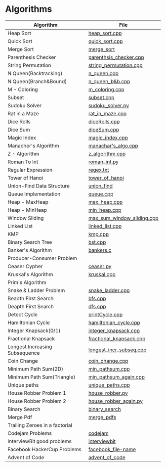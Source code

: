 # Algorithms


| Algorithm | File  |
| --------- | ----- |
| Heap Sort | [heap_sort.cpp](https://github.com/ithink20/Algorithms/blob/master/heap_sort.cpp) |
| Quick Sort | [quick_sort.cpp](https://github.com/ithink20/Algorithms/blob/master/quick_sort.cpp) |
| Merge Sort | [merge_sort](https://github.com/ithink20/Algorithms/blob/master/merge_sort.cpp) |
| Parenthesis Checker | [parenthsis_checker.cpp](https://github.com/ithink20/Algorithms/blob/master/parenthesis_checker.cpp) |
| String Permutation | [string_permutation.cpp](https://github.com/ithink20/Algorithms/blob/master/Backtracking/String_Permutation.cpp) |
| N Queen(Backtracking) | [n_queen.cpp](https://github.com/ithink20/Algorithms/blob/master/Backtracking/N_queen_problem.cpp) |
| N Queen(Branch&Bound) | [n_queen_b&b.cpp](https://github.com/ithink20/Algorithms/blob/master/Backtracking/N_queens(Branch%26Bound).cpp) |
| M - Coloring | [m_coloring.cpp](https://github.com/ithink20/Algorithms/blob/master/Backtracking/m_coloring.cpp) |
| Subset | [subset.cpp](https://github.com/ithink20/Algorithms/blob/master/Backtracking/subset.cpp) |
| Sudoku Solver | [sudoku_solver.py](https://github.com/ithink20/Algorithms/blob/master/Backtracking/sudoku_solver.py) |
| Rat in a Maze | [rat_in_maze.cpp](https://github.com/ithink20/Algorithms/blob/master/Backtracking/rat_in_maze.cpp) |
| Dice Rolls | [diceRolls.cpp](https://github.com/ithink20/Algorithms/blob/master/Backtracking/diceRolls.cpp) |
| Dice Sum | [diceSum.cpp](https://github.com/ithink20/Algorithms/blob/master/Backtracking/diceSum.cpp) |
| Magic Index | [magic_index.cpp](https://github.com/ithink20/Algorithms/blob/master/magic_index.cpp) |
| Manacher's Algorithm | [manachar's_algo.cpp](https://github.com/ithink20/Algorithms/blob/master/Manacher's%20Algorithm.cpp) |
| Z - Algorithm | [z_algorithm.cpp](https://github.com/ithink20/Algorithms/blob/master/Z-Algorithm.cpp) |
| Roman To Int | [roman_int.py](https://github.com/ithink20/Algorithms/blob/master/roman_to_int.py) |
| Regular Expression | [regex.txt](https://github.com/ithink20/Algorithms/blob/master/regex.txt) |
| Tower of Hanoi | [tower_of_hanoi](https://github.com/ithink20/Algorithms/blob/master/tower_of_hanoi.cpp) |
| Union-Find Data Structure | [union_find](https://github.com/ithink20/Algorithms/tree/master/Union-Find) |
| Queue Implementation | [queue.cpp](https://github.com/ithink20/Algorithms/blob/master/queue.cpp) |
| Heap - MaxHeap | [max_heap.cpp](https://github.com/ithink20/Algorithms/blob/master/max_heap.cpp) |
| Heap - MinHeap | [min_heap.cpp](https://github.com/ithink20/Algorithms/blob/master/min_heap.cpp) |
| Window Sliding | [max_sum_window_sliding.cpp](https://github.com/ithink20/Algorithms/blob/master/max_sum(window_sliding).cpp) |
| Linked List | [linked_list.cpp](https://github.com/ithink20/Algorithms/blob/master/creating_linkedlist.cpp) |
| KMP | [kmp.cpp](https://github.com/ithink20/Algorithms/blob/master/KMP.cpp) |
| Binary Search Tree | [bst.cpp](https://github.com/ithink20/Algorithms/blob/master/BinarySeachTree.cpp) |
| Banker's Algorithm | [bankers.c](https://github.com/ithink20/Algorithms/blob/master/Banker's%20Algorithms.c) |
| Producer-Consumer Problem | []() |
| Ceaser Cypher | [ceaser.py](https://github.com/ithink20/Algorithms/blob/master/Python/ceaser_cypher.py) |
| Kruskal's Algorithm |[kruskal.cpp](https://github.com/ithink20/Algorithms/blob/master/Graph/kruskal.cpp) |
| Prim's Algorithm | []() |
| Snake & Ladder Problem | [snake_ladder.cpp](https://github.com/ithink20/Algorithms/blob/master/Graph/snake%26ladder.cpp) |
| Beadth First Search | [bfs.cpp](https://github.com/ithink20/Algorithms/blob/master/Graph/BFS.cpp) |
| Deapth First Search | [dfs.cpp](https://github.com/ithink20/Algorithms/blob/master/Graph/DFS.cpp) |
| Detect Cycle | [printCycle.cpp](https://github.com/ithink20/Algorithms/blob/master/Graph/printCycle.cpp) |
|Hamiltonian Cycle | [hamiltonian_cycle.cpp](https://github.com/ithink20/Algorithms/blob/master/Graph/hamiltonian_cycle.cpp) |
| Integer Knapsack(0/1) | [integer_knapsack.cpp](https://github.com/ithink20/Algorithms/blob/master/DP/Integer_knapsack.cpp) |
| Fractional Knapsack | [fractional_knapsack.cpp](https://github.com/ithink20/Algorithms/blob/master/DP/fractional_knapsack.cpp) |
| Longest Increasing Subsequence | [longest_incr_subseq.cpp](https://github.com/ithink20/Algorithms/blob/master/DP/Longest_Increasing_Subseq.cpp) |
| Coin Change | [coin_change.cpp](https://github.com/ithink20/Algorithms/blob/master/DP/coin_change_DP.cpp) |
| Minimum Path Sum(2D) | [min_pathsum.cpp](https://github.com/ithink20/Algorithms/blob/master/DP/minimum_path_sum.cpp) |
|Minimum Path Sum(Triangle) | [min_pathsum_again.cpp](https://github.com/ithink20/Algorithms/blob/master/DP/minimum_path_sum_again.cpp)|
| Unique paths | [unique_paths.cpp](https://github.com/ithink20/Algorithms/blob/master/DP/unique_paths.cpp) |
| House Robber Problem 1 | [house_robber.py](https://github.com/ithink20/Algorithms/blob/master/DP/house_robber.py) |
| House Robber Problem 2 | [house_robber_again.py](https://github.com/ithink20/Algorithms/blob/master/DP/house_robber_again.py) |
| Binary Search | [binary_search](https://github.com/ithink20/Algorithms/tree/master/binary_search) |
| Merge Pdf | [merge_pdfs](https://github.com/ithink20/Algorithms/tree/master/merge_pdfs) |
| Trailing Zeroes in a factorial | []() |
| Codejam Problems | [codejam](https://github.com/ithink20/Algorithms/tree/master/c_j) |
| InterviewBit good problems | [interviewbit](https://github.com/ithink20/Algorithms/tree/master/InterviewBit) |
| Facebook HackerCup Problems | [facebook_file-name]() |
| Advent of Code | [advent_of_code](https://github.com/ithink20/Algorithms/tree/master/ADC)|
